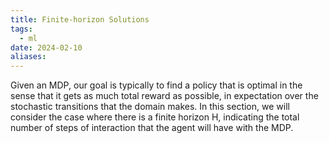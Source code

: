 ```yaml
---
title: Finite-horizon Solutions
tags:
  - ml
date: 2024-02-10
aliases:
---
```

Given an MDP, our goal is typically to find a policy that is optimal in the sense that it gets as much total reward as possible, in expectation over the stochastic transitions that the domain makes. In this section, we will consider the case where there is a finite horizon H, indicating the total number of steps of interaction that the agent will have with the MDP.

